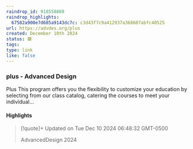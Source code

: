 ```yaml
---
raindrop_id: 918558869
raindrop_highlights:
  67582a900e7d685a9143dc7c: c3d43f7c9a412937a368607abfc40525
url: https://advdes.org/plus
created: December 10th 2024
status: 🟥
tags:
type: link
like: false
---
```



### plus - Advanced Design

Plus This program offers you the flexibility to customize your education by selecting from our class catalog, catering the courses to meet your individual...

#### Highlights

> [!quote]+ Updated on Tue Dec 10 2024 06:48:32 GMT-0500
>
> AdvancedDesign 2024
